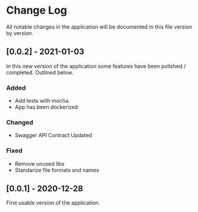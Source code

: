 
# Change Log
All notable changes in the application will be documented in this file version by version.
 
## [0.0.2] - 2021-01-03
 
In this new version of the application some features have been polished / completed. Outlined below.
 
### Added
- Add tests with mocha.
- App has been dockerized 
 
### Changed
- Swagger API Contract Updated
 
### Fixed
- Remove unused libs
- Standarize file formats and names
 
## [0.0.1] - 2020-12-28
  
First usable version of the application.
 